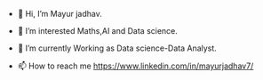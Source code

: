 - 👋 Hi, I’m Mayur jadhav.
- 👀 I’m interested Maths,AI and Data science.
- 🌱 I’m currently Working as  Data science-Data Analyst.

- 📫 How to reach me https://www.linkedin.com/in/mayurjadhav7/

<!---
jadhavmayur/jadhavmayur is a ✨ special ✨ repository because its `README.md` (this file) appears on your GitHub profile.
You can click the Preview link to take a look at your changes.
--->
